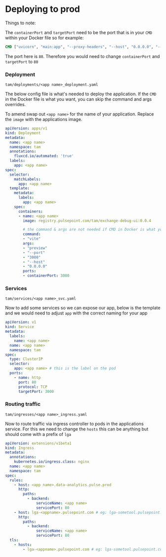 # Deploying to prod

Things to note:

The `containerPort` and `targetPort` need to be the port that is in your `CMD` within your Docker file so for example:

```Dockerfile
CMD ["uvicorn", "main:app", "--proxy-headers", "--host", "0.0.0.0", "--port", "80"]
```

The port here is `80`. Therefore you would need to change `containerPort` and `targetPort` to `80`

### Deployment

`tam/deployments/<app name>_deployment.yaml`

The below config file is what's needed to deploy the application. If the `CMD` in the Docker file is what you want, you can skip the command and args overrides.

To amend swap out `<app name>` for the name of your application. Replace the `image` with the applications image.

```yaml
apiVersion: apps/v1
kind: Deployment
metadata:
  name: <app name>
  namespace: tam
  annotations:
    fluxcd.io/automated: 'true'
  labels:
    app: <app name>
spec:
  selector:
    matchLabels:
      app: <app name>
  template:
    metadata:
      labels:
        app: <app name>
    spec:
      containers:
      - name: <app name>
        image: registry.pulsepoint.com/tam/exchange-debug-ui:0.0.4

        # the command & args are not needed if CMD in Docker is what you need
        command:
        - "vite"
        args:
        - "preview"
        - "--port"
        - "3000"
        - "--host"
        - "0.0.0.0"
        ports:
        - containerPort: 3000
```

### Services

`tam/services/<app name>_svc.yaml`

Now to add some services so we can expose our app, below is the template and we would need to adjust `app` with the correct naming for your app

```yaml
apiVersion: v1
kind: Service
metadata:
  labels:
    name: <app name>
  name: <app name>
  namespace: tam
spec:
  type: ClusterIP
  selector:
    app: <app name> # this is the label on the pod
  ports:
    - name: http
      port: 80
      protocol: TCP
      targetPort: 3000
```

### Routing traffic

`tam/ingresses/<app name>_ingress.yaml`

Now to route traffic via ingress controller to pods in the applications service. For this we need to change the `hosts` this can be anything but should come with a prefix of `lga`

```yaml
apiVersion: extensions/v1beta1
kind: Ingress
metadata:
  annotations:
    kubernetes.io/ingress.class: nginx
  name: <app name>
  namespace: tam
spec:
  rules:
    - host: <app name>.data-analytics.pulse.prod
      http:
        paths:
          - backend:
              serviceName: <app name>
              servicePort: 80
    - host: lga-<appname>.pulsepoint.com # eg: lga-sometool.pulsepoint.com
      http:
        paths:
          - backend:
              serviceName: <app name>
              servicePort: 80
  tls:
    - hosts:
        - lga-<appname>.pulsepoint.com # eg: lga-sometool.pulsepoint.com

```